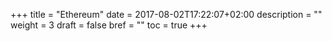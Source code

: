 +++
title = "Ethereum"
date = 2017-08-02T17:22:07+02:00
description = ""
weight = 3
draft = false
bref = ""
toc = true
+++
